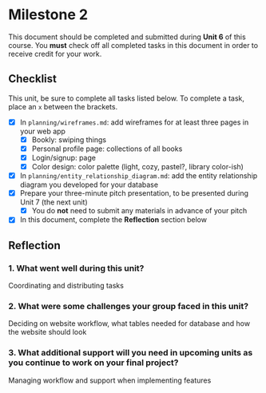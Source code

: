 # Milestone 2

This document should be completed and submitted during **Unit 6** of this course. You **must** check off all completed tasks in this document in order to receive credit for your work.

## Checklist

This unit, be sure to complete all tasks listed below. To complete a task, place an `x` between the brackets.

- [x] In `planning/wireframes.md`: add wireframes for at least three pages in your web app
  - [x] Bookly: swiping things
  - [x] Personal profile page: collections of all books
  - [x] Login/signup: page
  - [x] Color design: color palette (light, cozy, pastel?, library color-ish)
- [x] In `planning/entity_relationship_diagram.md`: add the entity relationship diagram you developed for your database
- [x] Prepare your three-minute pitch presentation, to be presented during Unit 7 (the next unit)
  - [x] You do **not** need to submit any materials in advance of your pitch
- [x] In this document, complete the **Reflection** section below

## Reflection

### 1. What went well during this unit?

Coordinating and distributing tasks

### 2. What were some challenges your group faced in this unit?

Deciding on website workflow, what tables needed for database and how the website should look

### 3. What additional support will you need in upcoming units as you continue to work on your final project?

Managing workflow and support when implementing features
